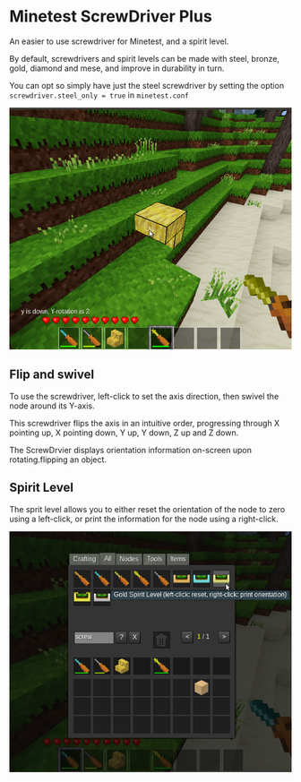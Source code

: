 # Minetest ScrewDriver Plus 

An easier to use screwdriver for Minetest, and a spirit level.

By default, screwdrivers and spirit levels can be made with steel, bronze, gold, diamond and mese, and improve in durability in turn.

You can opt so simply have just the steel screwdriver by setting the option `screwdriver.steel_only = true` in `minetest.conf`

![](images/example.png)

## Flip and swivel

To use the screwdriver, left-click to set the axis direction, then swivel the node around its Y-axis.

This screwdriver flips the axis in an intuitive order, progressing through X pointing up, X pointing down, Y up, Y down, Z up and Z down.

The ScrewDrvier displays orientation information on-screen upon rotating.flipping an object.

## Spirit Level

The sprit level allows you to either reset the orientation of the node to zero using a left-click, or print the information for the node using a right-click.

![](images/tools.png)
